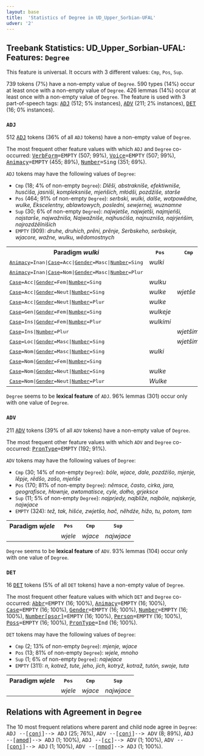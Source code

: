 ```yaml
---
layout: base
title:  'Statistics of Degree in UD_Upper_Sorbian-UFAL'
udver: '2'
---
```


## Treebank Statistics: UD_Upper_Sorbian-UFAL: Features: `Degree`

This feature is universal.
It occurs with 3 different values: `Cmp`, `Pos`, `Sup`.

739 tokens (7%) have a non-empty value of `Degree`.
590 types (14%) occur at least once with a non-empty value of `Degree`.
426 lemmas (14%) occur at least once with a non-empty value of `Degree`.
The feature is used with 3 part-of-speech tags: <tt><a href="hsb_ufal-pos-ADJ.html">ADJ</a></tt> (512; 5% instances), <tt><a href="hsb_ufal-pos-ADV.html">ADV</a></tt> (211; 2% instances), <tt><a href="hsb_ufal-pos-DET.html">DET</a></tt> (16; 0% instances).

### `ADJ`

512 <tt><a href="hsb_ufal-pos-ADJ.html">ADJ</a></tt> tokens (36% of all `ADJ` tokens) have a non-empty value of `Degree`.

The most frequent other feature values with which `ADJ` and `Degree` co-occurred: <tt><a href="hsb_ufal-feat-VerbForm.html">VerbForm</a></tt><tt>=EMPTY</tt> (507; 99%), <tt><a href="hsb_ufal-feat-Voice.html">Voice</a></tt><tt>=EMPTY</tt> (507; 99%), <tt><a href="hsb_ufal-feat-Animacy.html">Animacy</a></tt><tt>=EMPTY</tt> (455; 89%), <tt><a href="hsb_ufal-feat-Number.html">Number</a></tt><tt>=Sing</tt> (351; 69%).

`ADJ` tokens may have the following values of `Degree`:

* `Cmp` (18; 4% of non-empty `Degree`): <em>Dlěši, abstrakniše, efektiwniše, husćiša, jasniši, kompleksniše, mjeńšich, młódši, pozdźiše, starše</em>
* `Pos` (464; 91% of non-empty `Degree`): <em>serbski, wulki, dalše, wotpowědne, wulke, Ekscelentny, ablawtowych, posledni, sewjernej, wuznamne</em>
* `Sup` (30; 6% of non-empty `Degree`): <em>najwjetše, najwjetši, najmjeńši, najstarše, najwažniša, Najwažniše, najhusćiša, najnuzniša, najrjeńšim, najrozdźělnišich</em>
* `EMPTY` (909): <em>druhe, druhich, prěni, prěnje, Serbskeho, serbskeje, wjacore, wažne, wulku, wědomostnych</em>

<table>
  <tr><th>Paradigm <i>wulki</i></th><th><tt>Pos</tt></th><th><tt>Cmp</tt></th><th><tt>Sup</tt></th></tr>
  <tr><td><tt><tt><a href="hsb_ufal-feat-Animacy.html">Animacy</a></tt><tt>=Inan</tt>|<tt><a href="hsb_ufal-feat-Case.html">Case</a></tt><tt>=Acc</tt>|<tt><a href="hsb_ufal-feat-Gender.html">Gender</a></tt><tt>=Masc</tt>|<tt><a href="hsb_ufal-feat-Number.html">Number</a></tt><tt>=Sing</tt></tt></td><td><em>wulki</em></td><td></td><td></td></tr>
  <tr><td><tt><tt><a href="hsb_ufal-feat-Animacy.html">Animacy</a></tt><tt>=Inan</tt>|<tt><a href="hsb_ufal-feat-Case.html">Case</a></tt><tt>=Nom</tt>|<tt><a href="hsb_ufal-feat-Gender.html">Gender</a></tt><tt>=Masc</tt>|<tt><a href="hsb_ufal-feat-Number.html">Number</a></tt><tt>=Plur</tt></tt></td><td></td><td></td><td><em>Najwjetše</em></td></tr>
  <tr><td><tt><tt><a href="hsb_ufal-feat-Case.html">Case</a></tt><tt>=Acc</tt>|<tt><a href="hsb_ufal-feat-Gender.html">Gender</a></tt><tt>=Fem</tt>|<tt><a href="hsb_ufal-feat-Number.html">Number</a></tt><tt>=Sing</tt></tt></td><td><em>wulku</em></td><td></td><td><em>najwjetšu</em></td></tr>
  <tr><td><tt><tt><a href="hsb_ufal-feat-Case.html">Case</a></tt><tt>=Acc</tt>|<tt><a href="hsb_ufal-feat-Gender.html">Gender</a></tt><tt>=Neut</tt>|<tt><a href="hsb_ufal-feat-Number.html">Number</a></tt><tt>=Sing</tt></tt></td><td><em>wulke</em></td><td><em>wjetše</em></td><td></td></tr>
  <tr><td><tt><tt><a href="hsb_ufal-feat-Case.html">Case</a></tt><tt>=Acc</tt>|<tt><a href="hsb_ufal-feat-Gender.html">Gender</a></tt><tt>=Neut</tt>|<tt><a href="hsb_ufal-feat-Number.html">Number</a></tt><tt>=Plur</tt></tt></td><td><em>wulke</em></td><td></td><td></td></tr>
  <tr><td><tt><tt><a href="hsb_ufal-feat-Case.html">Case</a></tt><tt>=Gen</tt>|<tt><a href="hsb_ufal-feat-Gender.html">Gender</a></tt><tt>=Fem</tt>|<tt><a href="hsb_ufal-feat-Number.html">Number</a></tt><tt>=Sing</tt></tt></td><td><em>wulkeje</em></td><td></td><td></td></tr>
  <tr><td><tt><tt><a href="hsb_ufal-feat-Case.html">Case</a></tt><tt>=Ins</tt>|<tt><a href="hsb_ufal-feat-Gender.html">Gender</a></tt><tt>=Fem</tt>|<tt><a href="hsb_ufal-feat-Number.html">Number</a></tt><tt>=Plur</tt></tt></td><td><em>wulkimi</em></td><td></td><td><em>najwjetšimi</em></td></tr>
  <tr><td><tt><tt><a href="hsb_ufal-feat-Case.html">Case</a></tt><tt>=Ins</tt>|<tt><a href="hsb_ufal-feat-Number.html">Number</a></tt><tt>=Plur</tt></tt></td><td></td><td><em>wjetšimi</em></td><td></td></tr>
  <tr><td><tt><tt><a href="hsb_ufal-feat-Case.html">Case</a></tt><tt>=Loc</tt>|<tt><a href="hsb_ufal-feat-Gender.html">Gender</a></tt><tt>=Masc</tt>|<tt><a href="hsb_ufal-feat-Number.html">Number</a></tt><tt>=Sing</tt></tt></td><td></td><td><em>wjetšim</em></td><td></td></tr>
  <tr><td><tt><tt><a href="hsb_ufal-feat-Case.html">Case</a></tt><tt>=Nom</tt>|<tt><a href="hsb_ufal-feat-Gender.html">Gender</a></tt><tt>=Masc</tt>|<tt><a href="hsb_ufal-feat-Number.html">Number</a></tt><tt>=Sing</tt></tt></td><td><em>wulki</em></td><td></td><td><em>najwjetši</em></td></tr>
  <tr><td><tt><tt><a href="hsb_ufal-feat-Case.html">Case</a></tt><tt>=Nom</tt>|<tt><a href="hsb_ufal-feat-Gender.html">Gender</a></tt><tt>=Fem</tt>|<tt><a href="hsb_ufal-feat-Number.html">Number</a></tt><tt>=Sing</tt></tt></td><td></td><td></td><td><em>najwjetša</em></td></tr>
  <tr><td><tt><tt><a href="hsb_ufal-feat-Case.html">Case</a></tt><tt>=Nom</tt>|<tt><a href="hsb_ufal-feat-Gender.html">Gender</a></tt><tt>=Neut</tt>|<tt><a href="hsb_ufal-feat-Number.html">Number</a></tt><tt>=Sing</tt></tt></td><td><em>wulke</em></td><td></td><td><em>najwjetše</em></td></tr>
  <tr><td><tt><tt><a href="hsb_ufal-feat-Case.html">Case</a></tt><tt>=Nom</tt>|<tt><a href="hsb_ufal-feat-Gender.html">Gender</a></tt><tt>=Neut</tt>|<tt><a href="hsb_ufal-feat-Number.html">Number</a></tt><tt>=Plur</tt></tt></td><td><em>Wulke</em></td><td></td><td></td></tr>
</table>

`Degree` seems to be **lexical feature** of `ADJ`. 96% lemmas (301) occur only with one value of `Degree`.

### `ADV`

211 <tt><a href="hsb_ufal-pos-ADV.html">ADV</a></tt> tokens (39% of all `ADV` tokens) have a non-empty value of `Degree`.

The most frequent other feature values with which `ADV` and `Degree` co-occurred: <tt><a href="hsb_ufal-feat-PronType.html">PronType</a></tt><tt>=EMPTY</tt> (192; 91%).

`ADV` tokens may have the following values of `Degree`:

* `Cmp` (30; 14% of non-empty `Degree`): <em>bóle, wjace, dale, pozdźišo, mjenje, lěpje, rědšo, zašo, mjeńše</em>
* `Pos` (170; 81% of non-empty `Degree`): <em>němsce, často, cirka, jara, geografisce, hłownje, awtomatisce, cyle, dołho, grjeksce</em>
* `Sup` (11; 5% of non-empty `Degree`): <em>najprjedy, najbliže, najbóle, najskerje, najwjace</em>
* `EMPTY` (324): <em>tež, tak, hišće, zwjetša, hač, něhdźe, hižo, tu, potom, tam</em>

<table>
  <tr><th>Paradigm <i>wjele</i></th><th><tt>Pos</tt></th><th><tt>Cmp</tt></th><th><tt>Sup</tt></th></tr>
  <tr><td><tt></tt></td><td><em>wjele</em></td><td><em>wjace</em></td><td><em>najwjace</em></td></tr>
</table>

`Degree` seems to be **lexical feature** of `ADV`. 93% lemmas (104) occur only with one value of `Degree`.

### `DET`

16 <tt><a href="hsb_ufal-pos-DET.html">DET</a></tt> tokens (5% of all `DET` tokens) have a non-empty value of `Degree`.

The most frequent other feature values with which `DET` and `Degree` co-occurred: <tt><a href="hsb_ufal-feat-Abbr.html">Abbr</a></tt><tt>=EMPTY</tt> (16; 100%), <tt><a href="hsb_ufal-feat-Animacy.html">Animacy</a></tt><tt>=EMPTY</tt> (16; 100%), <tt><a href="hsb_ufal-feat-Case.html">Case</a></tt><tt>=EMPTY</tt> (16; 100%), <tt><a href="hsb_ufal-feat-Gender.html">Gender</a></tt><tt>=EMPTY</tt> (16; 100%), <tt><a href="hsb_ufal-feat-Number.html">Number</a></tt><tt>=EMPTY</tt> (16; 100%), <tt><a href="hsb_ufal-feat-Number-psor.html">Number[psor]</a></tt><tt>=EMPTY</tt> (16; 100%), <tt><a href="hsb_ufal-feat-Person.html">Person</a></tt><tt>=EMPTY</tt> (16; 100%), <tt><a href="hsb_ufal-feat-Poss.html">Poss</a></tt><tt>=EMPTY</tt> (16; 100%), <tt><a href="hsb_ufal-feat-PronType.html">PronType</a></tt><tt>=Ind</tt> (16; 100%).

`DET` tokens may have the following values of `Degree`:

* `Cmp` (2; 13% of non-empty `Degree`): <em>mjenje, wjace</em>
* `Pos` (13; 81% of non-empty `Degree`): <em>wjele, mnoho</em>
* `Sup` (1; 6% of non-empty `Degree`): <em>najwjace</em>
* `EMPTY` (311): <em>n, kotrež, tute, jeho, jich, kotryž, kotraž, tutón, swoje, tuta</em>

<table>
  <tr><th>Paradigm <i>wjele</i></th><th><tt>Pos</tt></th><th><tt>Cmp</tt></th><th><tt>Sup</tt></th></tr>
  <tr><td><tt></tt></td><td><em>wjele</em></td><td><em>wjace</em></td><td><em>najwjace</em></td></tr>
</table>

## Relations with Agreement in `Degree`

The 10 most frequent relations where parent and child node agree in `Degree`:
<tt>ADJ --[<tt><a href="hsb_ufal-dep-conj.html">conj</a></tt>]--> ADJ</tt> (25; 76%),
<tt>ADV --[<tt><a href="hsb_ufal-dep-conj.html">conj</a></tt>]--> ADV</tt> (8; 89%),
<tt>ADJ --[<tt><a href="hsb_ufal-dep-amod.html">amod</a></tt>]--> ADJ</tt> (1; 100%),
<tt>ADJ --[<tt><a href="hsb_ufal-dep-cc.html">cc</a></tt>]--> ADV</tt> (1; 100%),
<tt>ADV --[<tt><a href="hsb_ufal-dep-conj.html">conj</a></tt>]--> ADJ</tt> (1; 100%),
<tt>ADV --[<tt><a href="hsb_ufal-dep-nmod.html">nmod</a></tt>]--> ADJ</tt> (1; 100%).

